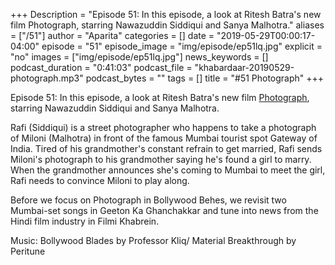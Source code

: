 +++
Description = "Episode 51: In this episode, a look at Ritesh Batra's new film Photograph, starring Nawazuddin Siddiqui and Sanya Malhotra."
aliases = ["/51"]
author = "Aparita"
categories = []
date = "2019-05-29T00:00:17-04:00"
episode = "51"
episode_image = "img/episode/ep51lq.jpg"
explicit = "no"
images = ["img/episode/ep51lq.jpg"]
news_keywords = []
podcast_duration = "0:41:03"
podcast_file = "khabardaar-20190529-photograph.mp3"
podcast_bytes = ""
tags = []
title = "#51 Photograph"
+++

Episode 51: In this episode, a look at Ritesh Batra's new film [Photograph](https://www.youtube.com/watch?v=LwOGIlpPqek), starring Nawazuddin Siddiqui and Sanya Malhotra.

Rafi (Siddiqui) is a street photographer who happens to take a photograph of Miloni (Malhotra) in front of the famous Mumbai tourist spot Gateway of India. Tired of his grandmother's constant refrain to get married, Rafi sends Miloni's photograph to his grandmother saying he's found a girl to marry. When the grandmother announces she's coming to Mumbai to meet the girl, Rafi needs to convince Miloni to play along. 

Before we focus on Photograph in Bollywood Behes, we revisit two Mumbai-set songs in Geeton Ka Ghanchakkar and tune into news from the Hindi film industry in Filmi Khabrein.

Music: Bollywood Blades by Professor Kliq/ Material Breakthrough by Peritune